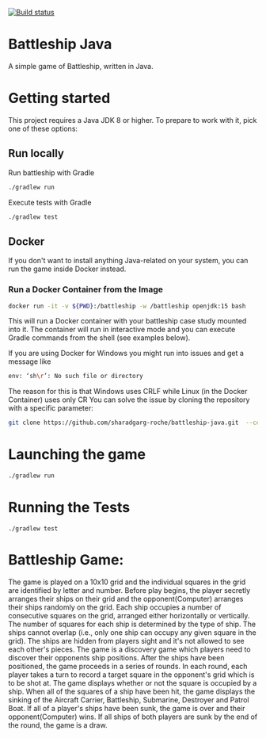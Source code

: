 [![Build status](https://dev.azure.com/APS-SD-Stewards/APS-SD/_apis/build/status/proscrumdev.battleship-java-CI)](https://dev.azure.com/APS-SD-Stewards/APS-SD/_build/latest?definitionId=15)

# Battleship Java


A simple game of Battleship, written in Java.

# Getting started

This project requires a Java JDK 8 or higher. To prepare to work with it, pick one of these
options:

## Run locally

Run battleship with Gradle

```bash
./gradlew run
```

Execute tests with Gradle

```bash
./gradlew test
```

## Docker

If you don't want to install anything Java-related on your system, you can
run the game inside Docker instead.

### Run a Docker Container from the Image

```bash
docker run -it -v ${PWD}:/battleship -w /battleship openjdk:15 bash
```

This will run a Docker container with your battleship case study mounted into it. The container will run in interactive mode and you can execute Gradle commands from the shell (see examples below).

If you are using Docker for Windows you might run into issues and get a message like
```bash
env: ‘sh\r’: No such file or directory
```
The reason for this is that Windows uses CRLF while Linux (in the Docker Container) uses only CR
You can solve the issue by cloning the repository with a specific parameter:
```bash
git clone https://github.com/sharadgarg-roche/battleship-java.git  --config core.autocrlf=input
```

# Launching the game

```bash
./gradlew run
```

# Running the Tests

```
./gradlew test
```

# Battleship Game:
The game is played on a 10x10 grid and the individual squares in the grid are identified by letter and number. 
Before play begins, the player secretly arranges their ships on their grid and the opponent(Computer) arranges their ships randomly on the grid. 
Each ship occupies a number of consecutive squares on the grid, arranged either horizontally or vertically. 
The number of squares for each ship is determined by the type of ship. The ships cannot overlap (i.e., only one ship can occupy any given square in the grid). 
The ships are hidden from players sight and it's not allowed to see each other's pieces. 
The game is a discovery game which players need to discover their opponents ship positions.
After the ships have been positioned, the game proceeds in a series of rounds. In each round, each player takes a turn to record a target square in the opponent's grid which is to be shot at. 
The game displays whether or not the square is occupied by a ship.
When all of the squares of a ship have been hit, the game displays the sinking of the Aircraft Carrier, Battleship, Submarine, Destroyer and Patrol Boat. 
If all of a player's ships have been sunk, the game is over and their opponent(Computer) wins. 
If all ships of both players are sunk by the end of the round, the game is a draw.